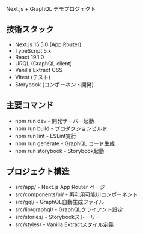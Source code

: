 Next.js + GraphQL デモプロジェクト

## 技術スタック
- Next.js 15.5.0 (App Router)
- TypeScript 5.x
- React 19.1.0
- URQL (GraphQL client)
- Vanilla Extract CSS
- Vitest (テスト)
- Storybook (コンポーネント開発)

## 主要コマンド
- npm run dev - 開発サーバー起動
- npm run build - プロダクションビルド
- npm run lint - ESLint実行
- npm run generate - GraphQL コード生成
- npm run storybook - Storybook起動

## プロジェクト構造
- src/app/ - Next.js App Router ページ
- src/components/ui/ - 再利用可能UIコンポーネント
- src/gql/ - GraphQL自動生成ファイル
- src/lib/graphql/ - GraphQLクライアント設定
- src/stories/ - Storybookストーリー
- src/styles/ - Vanilla Extractスタイル定義